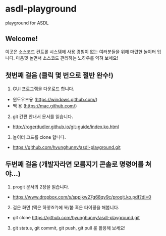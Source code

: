 # asdl-playground
playground for ASDL

## Welcome!

이곳은 소스코드 컨트롤 시스템에 사용 경험이 없는 여러분들을 위해 마련한 놀이터 입니다.
마음껏 놀면서 소스코드 관리하는 노하우를 익혀 보세요!

## 첫번째 걸음 (클릭 몇 번으로 절반 완수!)

1. GUI 프로그램을 다운로드 합니다. 
  - 윈도우즈용 (https://windows.github.com/)
  - 맥 용 (https://mac.github.com/)

2. git 간편 안내서 문서를 읽습니다.
  - http://rogerdudler.github.io/git-guide/index.ko.html

3. 놀이터 코드를 clone 합니다.
 - https://github.com/hyunghunny/asdl-playground.git


## 두번째 걸음 (개발자라면 모름지기 콘솔로 명령어를 쳐야...)

1. progit 문서의 2장을 읽습니다.
- https://www.dropbox.com/s/sppjkw27g68qy9c/progit.ko.pdf?dl=0

2. 검은 화면 (맥은 하얗죠?)에 복/붙 혹은 타이핑을 해봅니다.
- git clone https://github.com/hyunghunny/asdl-playground.git

3. git status, git commit, git push, git pull 룰 활용해 보세요!